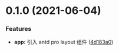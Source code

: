 # 0.1.0 (2021-06-04)


### Features

* **app:** 引入 antd pro layout 组件 ([4d183a0](https://github.com/mipawn/react-base/commit/4d183a06f901affa2de4c8dce1effe3df846b8bf))
